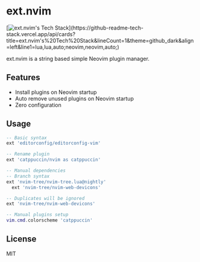 # ext.nvim
[![ext.nvim's Tech Stack](https://github-readme-tech-stack.vercel.app/api/cards?title=ext.nvim's%20Tech%20Stack&lineCount=1&theme=github_dark&align=left&line1=lua,lua,auto;neovim,neovim,auto;)](https://github-readme-tech-stack.vercel.app/api/cards?title=ext.nvim's%20Tech%20Stack&lineCount=1&theme=github_dark&align=left&line1=lua,lua,auto;neovim,neovim,auto;)

ext.nvim is a string based simple Neovim plugin manager.

## Features
- Install plugins on Neovim startup
- Auto remove unused plugins on Neovim startup
- Zero configuration

## Usage
```lua
-- Basic syntax
ext 'editorconfig/editorconfig-vim'

-- Rename plugin
ext 'catppuccin/nvim as catppuccin'

-- Manual dependencies
-- Branch syntax
ext 'nvim-tree/nvim-tree.lua@nightly'
  ext 'nvim-tree/nvim-web-devicons'

-- Duplicates will be ignored
ext 'nvim-tree/nvim-web-devicons'

-- Manual plugins setup
vim.cmd.colorscheme 'catppuccin'
```

## License

MIT
